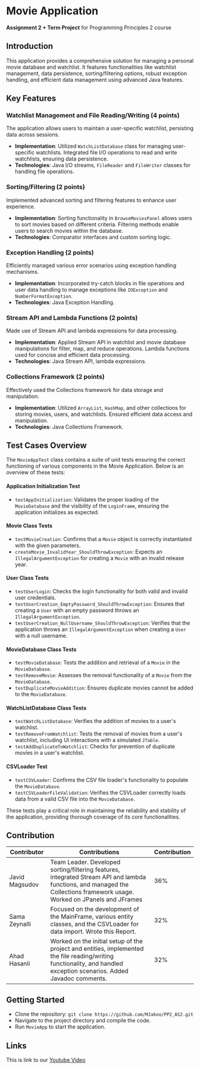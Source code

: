 # Movie Application
**Assignment 2 + Term Project** for Programming Principles 2 course

## Introduction
This application provides a comprehensive solution for managing a personal movie database and watchlist. It features functionalities like watchlist management, data persistence, sorting/filtering options, robust exception handling, and efficient data management using advanced Java features.

## Key Features

### Watchlist Management and File Reading/Writing (4 points)
The application allows users to maintain a user-specific watchlist, persisting data across sessions. 
- **Implementation**: Utilized `WatchListDatabase` class for managing user-specific watchlists. Integrated file I/O operations to read and write watchlists, ensuring data persistence.
- **Technologies**: Java I/O streams, `FileReader` and `FileWriter` classes for handling file operations.

### Sorting/Filtering (2 points)
Implemented advanced sorting and filtering features to enhance user experience.
- **Implementation**: Sorting functionality in `BrowseMoviesPanel` allows users to sort movies based on different criteria. Filtering methods enable users to search movies within the database.
- **Technologies**: Comparator interfaces and custom sorting logic.

### Exception Handling (2 points)
Efficiently managed various error scenarios using exception handling mechanisms.
- **Implementation**: Incorporated try-catch blocks in file operations and user data handling to manage exceptions like `IOException` and `NumberFormatException`.
- **Technologies**: Java Exception Handling.

### Stream API and Lambda Functions (2 points)
Made use of Stream API and lambda expressions for data processing.
- **Implementation**: Applied Stream API in watchlist and movie database manipulations for filter, map, and reduce operations. Lambda functions used for concise and efficient data processing.
- **Technologies**: Java Stream API, lambda expressions.

### Collections Framework (2 points)
Effectively used the Collections framework for data storage and manipulation.
- **Implementation**: Utilized `ArrayList`, `HashMap`, and other collections for storing movies, users, and watchlists. Ensured efficient data access and manipulation.
- **Technologies**: Java Collections Framework.

## Test Cases Overview

The `MovieAppTest` class contains a suite of unit tests ensuring the correct functioning of various components in the Movie Application. Below is an overview of these tests:

#### Application Initialization Test
- `testAppInitialization`: Validates the proper loading of the `MovieDatabase` and the visibility of the `LoginFrame`, ensuring the application initializes as expected.

#### Movie Class Tests
- `testMovieCreation`: Confirms that a `Movie` object is correctly instantiated with the given parameters.
- `createMovie_InvalidYear_ShouldThrowException`: Expects an `IllegalArgumentException` for creating a `Movie` with an invalid release year.

#### User Class Tests
- `testUserLogin`: Checks the login functionality for both valid and invalid user credentials.
- `testUserCreation_EmptyPassword_ShouldThrowException`: Ensures that creating a `User` with an empty password throws an `IllegalArgumentException`.
- `testUserCreation_NullUsername_ShouldThrowException`: Verifies that the application throws an `IllegalArgumentException` when creating a `User` with a null username.

#### MovieDatabase Class Tests
- `testMovieDatabase`: Tests the addition and retrieval of a `Movie` in the `MovieDatabase`.
- `testRemoveMovie`: Assesses the removal functionality of a `Movie` from the `MovieDatabase`.
- `testDuplicateMovieAddition`: Ensures duplicate movies cannot be added to the `MovieDatabase`.

#### WatchListDatabase Class Tests
- `testWatchListDatabase`: Verifies the addition of movies to a user's watchlist.
- `testRemoveFromWatchlist`: Tests the removal of movies from a user's watchlist, including UI interactions with a simulated `JTable`.
- `testAddDuplicateToWatchlist`: Checks for prevention of duplicate movies in a user's watchlist.

#### CSVLoader Test
- `testCSVLoader`: Confirms the CSV file loader's functionality to populate the `MovieDatabase`.
- `testCSVLoaderFileValidation`: Verifies the CSVLoader correctly loads data from a valid CSV file into the `MovieDatabase`.

These tests play a critical role in maintaining the reliability and stability of the application, providing thorough coverage of its core functionalities.


## Contribution

| Contributor | Contributions | Contribution |
| ----------- | ------------- |  ------------- |
| Javid Magsudov    | Team Leader. Developed sorting/filtering features, integrated Stream API and lambda functions, and managed the Collections framework usage. Worked on JPanels and JFrames | 36%  |
| Sama Zeynalli  | Focused on the development of the MainFrame, various entity classes, and the CSVLoader for data import. Wrote this Report. | 32% |
| Ahad Hasanli  | Worked on the initial setup of the project and entities, implemented the file reading/writing functionality, and handled exception scenarios. Added Javadoc comments. | 32% |

## Getting Started
- Clone the repository: `git clone https://github.com/MJakoo/PP2_AS2.git`
- Navigate to the project directory and compile the code.
- Run `MovieApp` to start the application.

## Links
This is link to our [Youtube Video](https://youtu.be/vLetKfRJ8eI)
